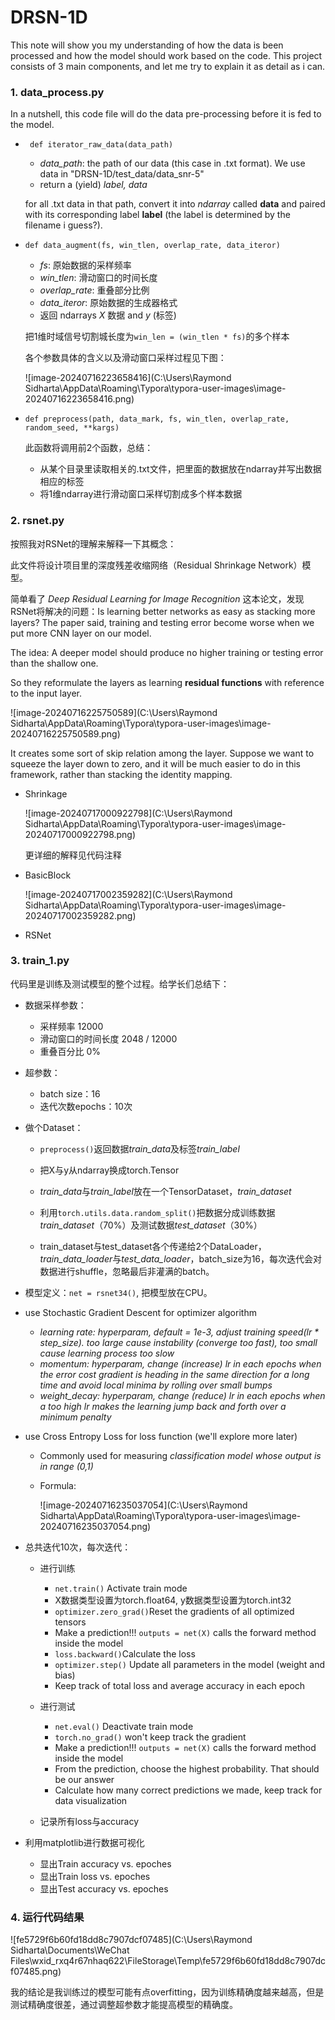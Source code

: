 # DRSN-1D

This note will show you my understanding of how the data is been processed and how the model should work based on the code. This project consists of 3 main components, and let me try to explain it as detail as i can.



### 1. data_process.py

In a nutshell, this code file will do the data pre-processing before it is fed to the model.

- ` def iterator_raw_data(data_path)`

  - *data_path*: the path of our data (this case in .txt format). We use data in "DRSN-1D/test_data/data_snr-5"
  - return a (yield) *label, data*

  for all .txt data in that path, convert it into *ndarray* called **data** and paired with its corresponding label **label** (the label is determined by the filename i guess?).  

  

- `def data_augment(fs, win_tlen, overlap_rate, data_iteror)`

  - *fs*: 原始数据的采样频率
  - *win_tlen*: 滑动窗口的时间长度
  - *overlap_rate*: 重叠部分比例
  - *data_iteror*: 原始数据的生成器格式
  - 返回 ndarrays *X* 数据 and *y* (标签)

  把1维时域信号切割城长度为`win_len = (win_tlen * fs)`的多个样本

  各个参数具体的含义以及滑动窗口采样过程见下图：

  ![image-20240716223658416](C:\Users\Raymond Sidharta\AppData\Roaming\Typora\typora-user-images\image-20240716223658416.png) 

- `def preprocess(path, data_mark, fs, win_tlen, overlap_rate, random_seed, **kargs)`

  此函数将调用前2个函数，总结：

  - 从某个目录里读取相关的.txt文件，把里面的数据放在ndarray并写出数据相应的标签
  - 将1维ndarray进行滑动窗口采样切割成多个样本数据



### 2. rsnet.py

按照我对RSNet的理解来解释一下其概念：

此文件将设计项目里的深度残差收缩网络（Residual Shrinkage Network）模型。

简单看了 *Deep Residual Learning for Image Recognition* 这本论文，发现RSNet将解决的问题：Is learning better networks as easy as stacking more layers? The paper said, training and testing error become worse when we put more CNN layer on our model. 

The idea: A deeper model should produce no higher training or testing error than the shallow one.

So they reformulate the layers as learning **residual functions** with reference to the input layer.

![image-20240716225750589](C:\Users\Raymond Sidharta\AppData\Roaming\Typora\typora-user-images\image-20240716225750589.png)

It creates some sort of skip relation among the layer. Suppose we want to squeeze the layer down to zero, and it will be much easier to do in this framework, rather than stacking the  identity mapping.

- Shrinkage

  ![image-20240717000922798](C:\Users\Raymond Sidharta\AppData\Roaming\Typora\typora-user-images\image-20240717000922798.png)

  更详细的解释见代码注释

- BasicBlock

  ![image-20240717002359282](C:\Users\Raymond Sidharta\AppData\Roaming\Typora\typora-user-images\image-20240717002359282.png)

  

- RSNet



### 3. train_1.py

代码里是训练及测试模型的整个过程。给学长们总结下：

- 数据采样参数：

  - 采样频率 12000
  - 滑动窗口的时间长度 2048 / 12000
  - 重叠百分比 0%

- 超参数：

  - batch size：16
  - 迭代次数epochs：10次

- 做个Dataset：

  - `preprocess()`返回数据*train_data*及标签*train_label*
  - 把X与y从ndarray换成torch.Tensor
  - *train_data*与*train_label*放在一个TensorDataset，*train_dataset*
  - 利用`torch.utils.data.random_split()`把数据分成训练数据*train_dataset*（70%）及测试数据*test_dataset*（30%）

  - train_dataset与test_dataset各个传递给2个DataLoader，*train_data_loader*与*test_data_loader*，batch_size为16，每次迭代会对数据进行shuffle，忽略最后非灌满的batch。

- 模型定义：`net = rsnet34()`, 把模型放在CPU。

- use Stochastic Gradient Descent for optimizer algorithm

  - *learning rate: hyperparam, default = 1e-3, adjust training speed(lr \* step_size). too large cause instability (converge too fast), too small cause learning process too slow*
  - *momentum: hyperparam, change (increase) lr in each epochs when the error cost gradient is heading in the same direction for a long time and avoid local minima by rolling over small bumps*
  - *weight_decay: hyperparam, change (reduce) lr in each epochs when a too high lr makes the learning jump back and forth over a minimum penalty* 

- use Cross Entropy Loss for loss function (we'll explore more later)

  - Commonly used for measuring *classification model whose output is in range (0,1)*

  - Formula:

    ![image-20240716235037054](C:\Users\Raymond Sidharta\AppData\Roaming\Typora\typora-user-images\image-20240716235037054.png)

- 总共迭代10次，每次迭代：

  - 进行训练

    - `net.train()` Activate train mode
    - X数据类型设置为torch.float64, y数据类型设置为torch.int32
    - `optimizer.zero_grad()`Reset the gradients of all optimized tensors
    - Make a prediction!!! `outputs = net(X)` calls the forward method inside the model
    - `loss.backward()`Calculate the loss
    - `optimizer.step()` Update all parameters in the model (weight and bias)
    - Keep track of total loss and average accuracy in each epoch

  - 进行测试

    - `net.eval()` Deactivate train mode
    - `torch.no_grad()` won't keep track the gradient
    - Make a prediction!!! `outputs = net(X)` calls the forward method inside the model
    - From the prediction, choose the highest probability. That should be our answer
    - Calculate how many correct predictions we made, keep track for data visualization

  - 记录所有loss与accuracy

    

- 利用matplotlib进行数据可视化

  - 显出Train accuracy vs. epoches
  - 显出Train loss vs. epoches
  - 显出Test accuracy vs. epoches



### 4. 运行代码结果

![fe5729f6b60fd18dd8c7907dcf07485](C:\Users\Raymond Sidharta\Documents\WeChat Files\wxid_rxq4r67nhaq622\FileStorage\Temp\fe5729f6b60fd18dd8c7907dcf07485.png)

我的结论是我训练过的模型可能有点overfitting，因为训练精确度越来越高，但是测试精确度很差，通过调整超参数才能提高模型的精确度。
